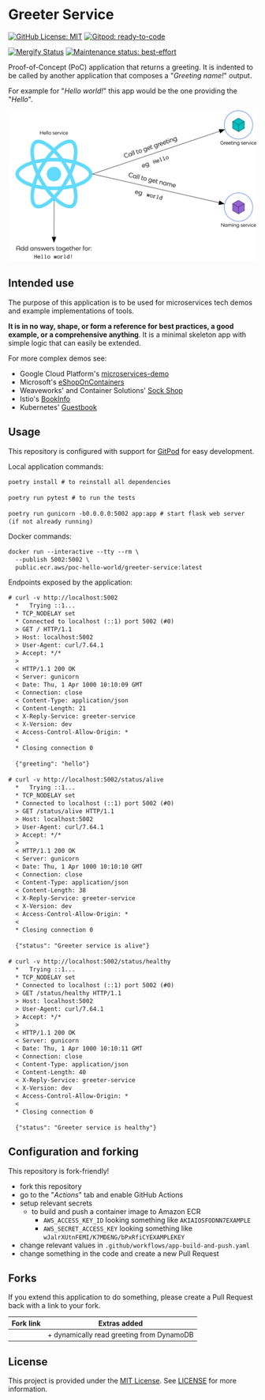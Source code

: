 # Greeter Service

[![GitHub License: MIT](https://img.shields.io/badge/License-MIT-blue?style=flat-square)](https://opensource.org/licenses/MIT)
[![Gitpod: ready-to-code](https://img.shields.io/badge/Gitpod-ready--to--code-blue?logo=gitpod&style=flat-square)](https://gitpod.io/from-referrer/)

[![Mergify Status](https://img.shields.io/endpoint.svg?url=https://gh.mergify.io/badges/poc-hello-world/greeter-service&style=flat-square)](https://mergify.io)
[![Maintenance status: best-effort](https://img.shields.io/badge/Maintained%3F-best--effort-yellow?style=flat-square)](https://github.com/vlaaaaaaad)

Proof-of-Concept (PoC) application that returns a greeting. It is indented to be called by another application that composes a "_Greeting name!_" output.

For example for "_Hello world!_" this app would be the one providing the "_Hello_".

![Architecture diagram showing the flow: Hello service, a React app, calls Greeting service to get a greeting (eg "hello") and calls Naming service to get a name (eg "world"). Hello service then adds the answer together for the final result: "Hello World!"](./assets/poc-hello-world.png)

## Intended use

The purpose of this application is to be used for microservices tech demos and example implementations of tools.

**It is in no way, shape, or form a reference for best practices, a good example, or a comprehensive anything**. It is a minimal skeleton app with simple logic that can easily be extended.

For more complex demos see:

- Google Cloud Platform's [microservices-demo](https://github.com/GoogleCloudPlatform/microservices-demo)
- Microsoft's [eShopOnContainers](https://github.com/dotnet-architecture/eShopOnContainers)
- Weaveworks' and Container Solutions' [Sock Shop](https://github.com/microservices-demo/microservices-demo)
- Istio's [BookInfo](https://istio.io/docs/examples/bookinfo/)
- Kubernetes' [Guestbook](https://kubernetes.io/docs/tutorials/stateless-application/guestbook/)

## Usage

This repository is configured with support for [GitPod](https://gitpod.io) for easy development.

Local application commands:

```console
poetry install # to reinstall all dependencies

poetry run pytest # to run the tests

poetry run gunicorn -b0.0.0.0:5002 app:app # start flask web server (if not already running)
```

Docker commands:

```console
docker run --interactive --tty --rm \
  --publish 5002:5002 \
  public.ecr.aws/poc-hello-world/greeter-service:latest
```

Endpoints exposed by the application:

```console
# curl -v http://localhost:5002
  *   Trying ::1...
  * TCP_NODELAY set
  * Connected to localhost (::1) port 5002 (#0)
  > GET / HTTP/1.1
  > Host: localhost:5002
  > User-Agent: curl/7.64.1
  > Accept: */*
  >
  < HTTP/1.1 200 OK
  < Server: gunicorn
  < Date: Thu, 1 Apr 1000 10:10:09 GMT
  < Connection: close
  < Content-Type: application/json
  < Content-Length: 21
  < X-Reply-Service: greeter-service
  < X-Version: dev
  < Access-Control-Allow-Origin: *
  <
  * Closing connection 0

  {"greeting": "hello"}

# curl -v http://localhost:5002/status/alive
  *   Trying ::1...
  * TCP_NODELAY set
  * Connected to localhost (::1) port 5002 (#0)
  > GET /status/alive HTTP/1.1
  > Host: localhost:5002
  > User-Agent: curl/7.64.1
  > Accept: */*
  >
  < HTTP/1.1 200 OK
  < Server: gunicorn
  < Date: Thu, 1 Apr 1000 10:10:10 GMT
  < Connection: close
  < Content-Type: application/json
  < Content-Length: 38
  < X-Reply-Service: greeter-service
  < X-Version: dev
  < Access-Control-Allow-Origin: *
  <
  * Closing connection 0

  {"status": "Greeter service is alive"}

# curl -v http://localhost:5002/status/healthy
  *   Trying ::1...
  * TCP_NODELAY set
  * Connected to localhost (::1) port 5002 (#0)
  > GET /status/healthy HTTP/1.1
  > Host: localhost:5002
  > User-Agent: curl/7.64.1
  > Accept: */*
  >
  < HTTP/1.1 200 OK
  < Server: gunicorn
  < Date: Thu, 1 Apr 1000 10:10:11 GMT
  < Connection: close
  < Content-Type: application/json
  < Content-Length: 40
  < X-Reply-Service: greeter-service
  < X-Version: dev
  < Access-Control-Allow-Origin: *
  <
  * Closing connection 0

  {"status": "Greeter service is healthy"}
```

## Configuration and forking

This repository is fork-friendly!

- fork this repository
- go to the "_Actions_" tab and enable GitHub Actions
- setup relevant secrets
  - to build and push a container image to Amazon ECR
    - `AWS_ACCESS_KEY_ID` looking something like `AKIAIOSFODNN7EXAMPLE`
    - `AWS_SECRET_ACCESS_KEY` looking something like `wJalrXUtnFEMI/K7MDENG/bPxRfiCYEXAMPLEKEY`
- change relevant values in `.github/workflows/app-build-and-push.yaml`
- change something in the code and create a new Pull Request

## Forks

If you extend this application to do something, please create a Pull Request back with a link to your fork.

| Fork link | Extras added                              |
| --------- | ----------------------------------------- |
|           | + dynamically read greeting from DynamoDB |

## License

This project is provided under the [MIT License](https://opensource.org/licenses/MIT). See [LICENSE](./LICENSE) for more information.
